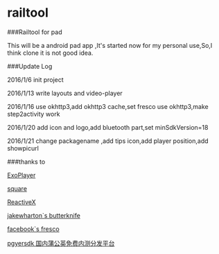 # railtool
###Railtool for pad

This will be a android pad app ,It's started now for my personal use,So,I think clone it is not good idea.






###Update Log

2016/1/6 init project  

2016/1/13 write layouts and video-player

2016/1/16 use okhttp3,add okhttp3 cache,set fresco use okhttp3,make step2activity work

2016/1/20 add icon and logo,add bluetooth part,set minSdkVersion=18

2016/1/21  change packagename ,add tips icon,add player position,add showpicurl


###thanks to 

[ExoPlayer](https://github.com/google/ExoPlayer)

[square](https://github.com/square)

[ReactiveX](https://github.com/ReactiveX)

[jakewharton`s butterknife](https://github.com/JakeWharton/butterknife)

[facebook`s fresco](https://github.com/facebook/fresco)

[pgyersdk 国内蒲公英免费内测分发平台](http://www.pgyer.com/)
